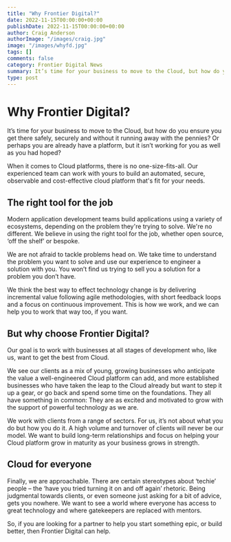 ```yaml
---
title: "Why Frontier Digital?"
date: 2022-11-15T00:00:00+00:00
publishDate: 2022-11-15T00:00:00+00:00
author: Craig Anderson
authorImage: "/images/craig.jpg"
image: "/images/whyfd.jpg"
tags: []
comments: false
category: Frontier Digital News
summary: It’s time for your business to move to the Cloud, but how do you ensure you get there safely, securely and without it running away with the pennies?
type: post
---
```


# Why Frontier Digital?

It’s time for your business to move to the Cloud, but how do you ensure you get there safely, securely and without it running away with the pennies? Or perhaps you are already have a platform, but it isn’t working for you as well as you had hoped?

When it comes to Cloud platforms, there is no one-size-fits-all. Our experienced team can work with yours to build an automated, secure, observable and cost-effective cloud platform that's fit for your needs.

## The right tool for the job

Modern application development teams build applications using a variety of ecosystems, depending on the problem they're trying to solve. We're no different. We believe in using the right tool for the job, whether open source, ‘off the shelf’ or bespoke.

We are not afraid to tackle problems head on. We take time to understand the problem you want to solve and use our experience to engineer a solution with you. You won’t find us trying to sell you a solution for a problem you don’t have.

We think the best way to effect technology change is by delivering incremental value following agile methodologies, with short feedback loops and a focus on continuous improvement. This is how we work, and we can help you to work that way too, if you want.

## But why choose Frontier Digital?

Our goal is to work with businesses at all stages of development who, like us, want to get the best from Cloud.

We see our clients as a mix of young, growing businesses who anticipate the value a well-engineered Cloud platform can add, and more established businesses who have taken the leap to the Cloud already but want to step it up a gear, or go back and spend some time on the foundations. They all have something in common: They are as excited and motivated to grow with the support of powerful technology as we are.

We work with clients from a range of sectors. For us, it’s not about what you do but how you do it. A high volume and turnover of clients will never be our model. We want to build long-term relationships and focus on helping your Cloud platform grow in maturity as your business grows in strength.

## Cloud for everyone

Finally, we are approachable. There are certain stereotypes about ‘techie’ people – the ‘have you tried turning it on and off again’ rhetoric. Being judgmental towards clients, or even someone just asking for a bit of advice, gets you nowhere. We want to see a world where everyone has access to great technology and where gatekeepers are replaced with mentors.

So, if you are looking for a partner to help you start something epic, or build better, then Frontier Digital can help.
